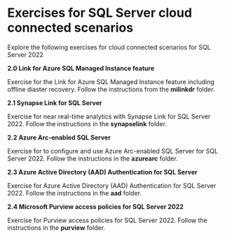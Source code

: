 # Exercises for SQL Server cloud connected scenarios

Explore the following exercises for cloud connected scenarios for SQL Server 2022

**2.0 Link for Azure SQL Managed Instance feature**

Exercise for the Link for Azure SQL Managed Instance feature including offline diaster recovery. Follow the instructions from the **milinkdr** folder.

**2.1 Synapse Link for SQL Server**

Exercise for near real-time analytics with Synapse Link for SQL Server 2022. Follow the instructions in the **synapselink** folder.

**2.2 Azure Arc-enabled SQL Server**

Exercise for to configure and use Azure Arc-enabled SQL Server for SQL Server 2022. Follow the instructions in the **azurearc** folder.

**2.3 Azure Active Directory (AAD) Authentication for SQL Server**

Exercise for Azure Active Directory (AAD) Authentication for SQL Server 2022. Follow the instructions in the **aad** folder.

**2.4 Microsoft Purview access policies for SQL Server 2022**

Exercise for Purview access policies for SQL Server 2022. Follow the instructions in the **purview** folder.